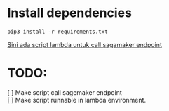 # Install dependencies
```shell
pip3 install -r requirements.txt
```

[Sini ada script lambda untuk call sagamaker endpoint](https://aws.amazon.com/blogs/machine-learning/call-an-amazon-sagemaker-model-endpoint-using-amazon-api-gateway-and-aws-lambda/)

# TODO:
[ ] Make script call sagemaker endpoint  
[ ] Make script runnable in lambda environment.
